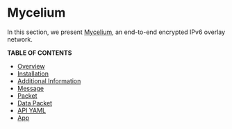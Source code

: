 
<h1>Mycelium</h1>

In this section, we present [Mycelium](https://github.com/threefoldtech/mycelium), an end-to-end encrypted IPv6 overlay network.

**TABLE OF CONTENTS**

- [Overview](./overview.md)
- [Installation](./installation.md)
- [Additional Information](./information.md)
- [Message](./message.md)
- [Packet](./packet.md)
- [Data Packet](./data_packet.md)
- [API YAML](./api_yaml.md)
- [App](./mycelium_app.md)